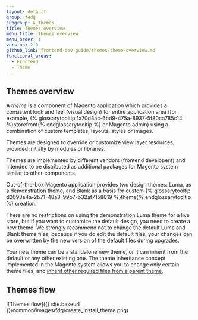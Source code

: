 ```yaml
---
layout: default
group: fedg
subgroup: A_Themes
title: Themes overview
menu_title: Themes overview
menu_order: 1
version: 2.0
github_link: frontend-dev-guide/themes/theme-overview.md
functional_areas:
  - Frontend
  - Theme
---
```


## Themes overview
A *theme* is a component of Magento application which provides a consistent look and feel (visual design) for entire application area (for example, {% glossarytooltip 1a70d3ac-6bd9-475a-8937-5f80ca785c14 %}storefront{% endglossarytooltip %} or Magento admin) using a combination of custom templates, layouts, styles or images.

Themes are designed to override or customize view layer resources, provided initially by modules or libraries.

Themes are implemented by different vendors (frontend developers) and intended to be distributed as additional packages for Magento system similar to other components.

Out-of-the-box Magento application provides two design themes: Luma, as a demonstration theme, and Blank as a basis for custom {% glossarytooltip d2093e4a-2b71-48a3-99b7-b32af7158019 %}theme{% endglossarytooltip %} creation.

There are no restrictions on using the demonstration Luma theme for a live store, but if you want to customize the default design, you need to create a new theme. We strongly recommend not to change the default Luma and Blank theme files, because if you do edit the default files, your changes can be overwritten by the new version of the default files during upgrades.

Your new theme can be a standalone new theme, or it can inherit from the default or any other existing one. The theme inheritance concept implemented in the Magento system allows you to change only certain theme files, and <a href="{{ page.baseurl }}frontend-dev-guide/themes/theme-inherit.html">inherit other required files from a parent theme</a>. 

## Themes flow

![Themes flow]({{ site.baseurl }}/common/images/fdg/create_install_theme.png)



   